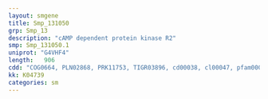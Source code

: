 ```yaml
---
layout: smgene
title: Smp_131050
grp: Smp_13
description: "cAMP dependent protein kinase R2"
smp: Smp_131050.1
uniprot: "G4VHF4"
length:   906
cdd: "COG0664, PLN02868, PRK11753, TIGR03896, cd00038, cl00047, pfam00027, smart00100"
kk: K04739
categories: sm
---
```

